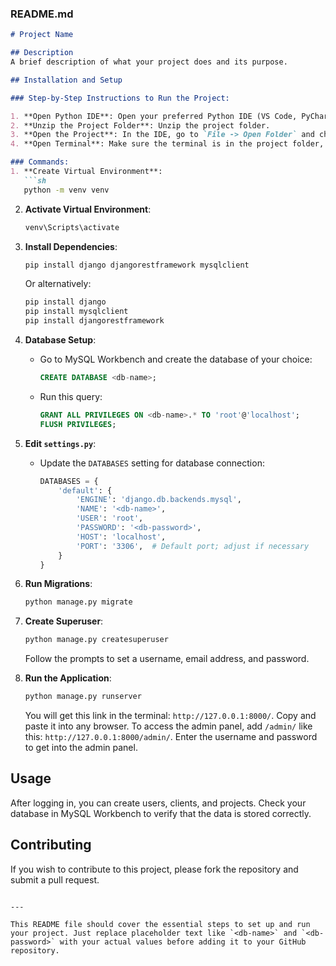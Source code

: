 ### README.md

```markdown
# Project Name

## Description
A brief description of what your project does and its purpose.

## Installation and Setup

### Step-by-Step Instructions to Run the Project:

1. **Open Python IDE**: Open your preferred Python IDE (VS Code, PyCharm, etc.).
2. **Unzip the Project Folder**: Unzip the project folder.
3. **Open the Project**: In the IDE, go to `File -> Open Folder` and choose the unzipped folder.
4. **Open Terminal**: Make sure the terminal is in the project folder, then proceed with the following commands:

### Commands:
1. **Create Virtual Environment**:
   ```sh
   python -m venv venv
   ```

2. **Activate Virtual Environment**:
   ```sh
   venv\Scripts\activate
   ```

3. **Install Dependencies**:
   ```sh
   pip install django djangorestframework mysqlclient
   ```
   Or alternatively:
   ```sh
   pip install django
   pip install mysqlclient
   pip install djangorestframework
   ```

4. **Database Setup**:
   - Go to MySQL Workbench and create the database of your choice:
     ```sql
     CREATE DATABASE <db-name>;
     ```
   - Run this query:
     ```sql
     GRANT ALL PRIVILEGES ON <db-name>.* TO 'root'@'localhost';
     FLUSH PRIVILEGES;
     ```

5. **Edit `settings.py`**:
   - Update the `DATABASES` setting for database connection:
     ```python
     DATABASES = {
         'default': {
             'ENGINE': 'django.db.backends.mysql',
             'NAME': '<db-name>',
             'USER': 'root',
             'PASSWORD': '<db-password>',
             'HOST': 'localhost',
             'PORT': '3306',  # Default port; adjust if necessary
         }
     }
     ```

6. **Run Migrations**:
   ```sh
   python manage.py migrate
   ```

7. **Create Superuser**:
   ```sh
   python manage.py createsuperuser
   ```
   Follow the prompts to set a username, email address, and password.

8. **Run the Application**:
   ```sh
   python manage.py runserver
   ```

   You will get this link in the terminal: `http://127.0.0.1:8000/`. Copy and paste it into any browser. To access the admin panel, add `/admin/` like this: `http://127.0.0.1:8000/admin/`. Enter the username and password to get into the admin panel.

## Usage
After logging in, you can create users, clients, and projects. Check your database in MySQL Workbench to verify that the data is stored correctly.

## Contributing
If you wish to contribute to this project, please fork the repository and submit a pull request.

```

---

This README file should cover the essential steps to set up and run your project. Just replace placeholder text like `<db-name>` and `<db-password>` with your actual values before adding it to your GitHub repository.